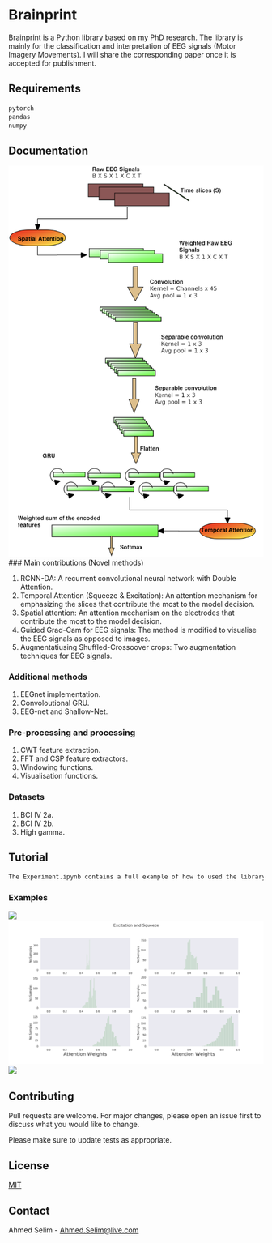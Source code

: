 # Brainprint

Brainprint is a Python library based on my PhD research. The library is mainly 
for the classification and interpretation of EEG signals (Motor Imagery Movements). I will share the corresponding paper once it is accepted for publishment. 

## Requirements


```bash
pytorch
pandas
numpy
```
## Documentation
<img src="images/image.png">
### Main contributions (Novel methods)

1. RCNN-DA: A recurrent convolutional neural network with Double Attention. 
2. Temporal Attention (Squeeze & Excitation): An attention mechanism for emphasizing the slices that contribute the most to the model decision.
3. Spatial attention:  An attention mechanism on the electrodes that contribute the most to the model decision.
4. Guided Grad-Cam for EEG signals: The method is modified to visualise the EEG signals as opposed to images.
5. Augmentatiusing Shuffled-Crossoover crops: Two augmentation techniques for EEG signals.

### Additional methods

1. EEGnet implementation.
2. Convoloutional GRU.
3. EEG-net and Shallow-Net.


### Pre-processing and processing
1. CWT feature extraction.
2. FFT and CSP feature extractors.
3. Windowing functions.
4. Visualisation functions.

### Datasets

1. BCI IV 2a.
2. BCI IV 2b.
3. High gamma.

## Tutorial

```python
The Experiment.ipynb contains a full example of how to used the library e.g. loading the data, augmentation, training and interpretation.
```
### Examples

<img src="images/grade_cam.png">
<img src="images/attention.png">
<img src="images/grade_cam_on.png">


## Contributing
Pull requests are welcome. For major changes, please open an issue first to discuss what you would like to change.

Please make sure to update tests as appropriate.

## License
[MIT](https://choosealicense.com/licenses/mit/)

<!-- CONTACT -->
## Contact

Ahmed Selim - Ahmed.Selim@live.com